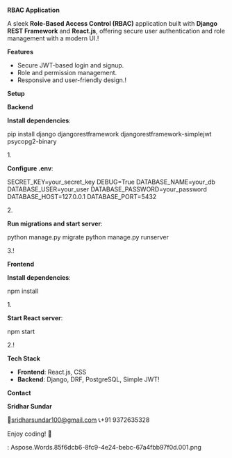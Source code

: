 ﻿**RBAC Application**

A sleek **Role-Based Access Control (RBAC)** application built with **Django REST Framework** and **React.js**, offering secure user authentication and role management with a modern UI.!

**Features**

- Secure JWT-based login and signup.
- Role and permission management.
- Responsive and user-friendly design.!

**Setup**

**Backend**

**Install dependencies**:

pip install django djangorestframework djangorestframework-simplejwt psycopg2-binary

1\.

**Configure .env**:

SECRET\_KEY=your\_secret\_key DEBUG=True DATABASE\_NAME=your\_db DATABASE\_USER=your\_user DATABASE\_PASSWORD=your\_password DATABASE\_HOST=127.0.0.1 DATABASE\_PORT=5432

2\.

**Run migrations and start server**:

python manage.py migrate python manage.py runserver

3\.!

**Frontend**

**Install dependencies**:

npm install

1\.

**Start React server**:

npm start

2\.!

**Tech Stack**

- **Frontend**: React.js, CSS
- **Backend**: Django, DRF, PostgreSQL, Simple JWT!

**Contact**

**Sridhar Sundar**

📧sridharsundar100@gmail.com 📞+91 9372635328

Enjoy coding! 🚀

: Aspose.Words.85f6dcb6-8fc9-4e24-bebc-67a4fbb97f0d.001.png
